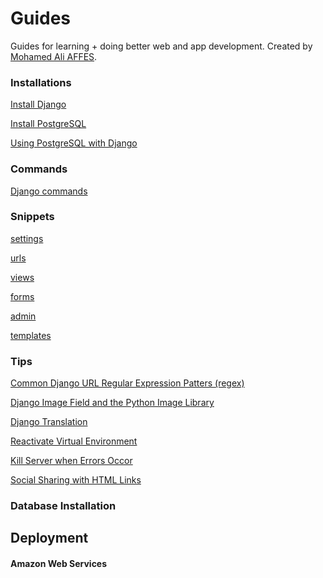 Guides
======

Guides for learning + doing better web and app development. Created by [Mohamed Ali AFFES](http://mohamed-ali-affes.bitbucket.org/).

### Installations

[Install Django](./installations/install_virtualenv_and_django.md)

[Install PostgreSQL](./installations/install_postgresql.md)

[Using PostgreSQL with Django](./installations/postgresql_and_django.md)


### Commands

[Django commands](./commands/django_commands.md)


### Snippets
[settings](./snippets/settings.md)

[urls](./snippets/urls.md)

[views](./snippets/views.md)

[forms](./snippets/forms.md)

[admin](./snippets/admin.md)

[templates](./snippets/templates.md)


### Tips

[Common Django URL Regular Expression Patters (regex)](./all/common_url_regex.md)

[Django Image Field and the Python Image Library](./all/imagefield_and_pillow.md)

[Django Translation](./all/Django_Translation.md)

[Reactivate Virtual Environment](./all/reactivate_virtualenv.md)

[Kill Server when Errors Occor](./all/kill_server.md)

[Social Sharing with HTML Links](./all/social_share_links.md)



### Database Installation


## Deployment


#### Amazon Web Services



		
